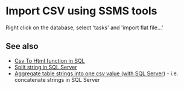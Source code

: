 ﻿# Import CSV using SSMS tools

Right click on the database, select 'tasks' and 'import flat file...'

## See also

- [Csv To Html function in SQL](CsvToHtml_Function_in_SQL.md)
- [Split string in SQL Server](split_string.md)
- [Aggregate table strings into one csv value (with SQL Server)](table_to_csv.md) - i.e. concatenate strings in SQL Server